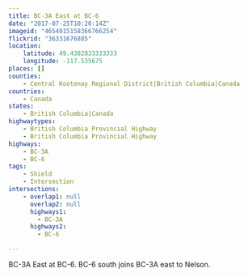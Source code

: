 ```yaml
---
title: BC-3A East at BC-6
date: "2017-07-25T10:20:14Z"
imageid: "4654015158366766254"
flickrid: "36331676885"
location:
    latitude: 49.4382833333333
    longitude: -117.535675
places: []
counties:
    - Central Kootenay Regional District|British Columbia|Canada
countries:
    - Canada
states:
    - British Columbia|Canada
highwaytypes:
    - British Columbia Provincial Highway
    - British Columbia Provincial Highway
highways:
    - BC-3A
    - BC-6
tags:
    - Shield
    - Intersection
intersections:
    - overlap1: null
      overlap2: null
      highways1:
        - BC-3A
      highways2:
        - BC-6

---
```

BC-3A East at BC-6.  BC-6 south joins BC-3A east to Nelson.